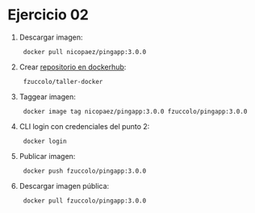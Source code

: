 # Ejercicio 02

1. Descargar imagen:

        docker pull nicopaez/pingapp:3.0.0

2. Crear [repositorio en dockerhub](https://hub.docker.com/repository/docker/fzuccolo/taller-docker):

        fzuccolo/taller-docker

3. Taggear imagen:

        docker image tag nicopaez/pingapp:3.0.0 fzuccolo/pingapp:3.0.0

4. CLI login con credenciales del punto 2:

        docker login

5. Publicar imagen:

        docker push fzuccolo/pingapp:3.0.0

6. Descargar imagen pública:

        docker pull fzuccolo/pingapp:3.0.0
